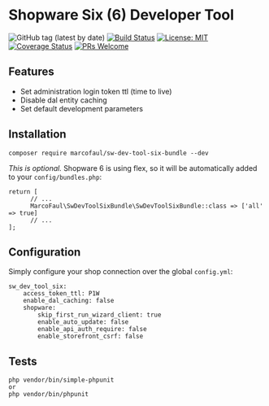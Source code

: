 # Shopware Six (6) Developer Tool
![GitHub tag (latest by date)](https://img.shields.io/github/v/tag/marcofaul/sw-dev-tool-six-bundle)
[![Build Status](https://travis-ci.com/MarcoFaul/sw-dev-tool-six-bundle.svg?branch=master)](https://travis-ci.com/MarcoFaul/sw-dev-tool-six-bundle)
[![License: MIT](https://img.shields.io/badge/License-MIT-yellow.svg)](https://opensource.org/licenses/MIT)
[![Coverage Status](https://coveralls.io/repos/github/MarcoFaul/sw-dev-tool-six-bundle/badge.svg?branch=master)](https://coveralls.io/github/MarcoFaul/sw-dev-tool-six-bundle?branch=master)
[![PRs Welcome](https://img.shields.io/badge/PRs-welcome-brightgreen.svg?style=flat-square)](http://makeapullrequest.com)

## Features
- Set administration login token ttl (time to live)
- Disable dal entity caching
- Set default development parameters

## Installation

    composer require marcofaul/sw-dev-tool-six-bundle --dev

*This is optional.* 
Shopware 6 is using flex, so it will be automatically added to your `config/bundles.php`:

    return [
          // ...
          MarcoFaul\SwDevToolSixBundle\SwDevToolSixBundle::class => ['all' => true]  
          // ...
    ];

## Configuration
Simply configure your shop connection over the global `config.yml`:

    sw_dev_tool_six:
        access_token_ttl: P1W
        enable_dal_caching: false
        shopware:
            skip_first_run_wizard_client: true
            enable_auto_update: false
            enable_api_auth_require: false
            enable_storefront_csrf: false

## Tests

    php vendor/bin/simple-phpunit
    or
    php vendor/bin/phpunit
    
